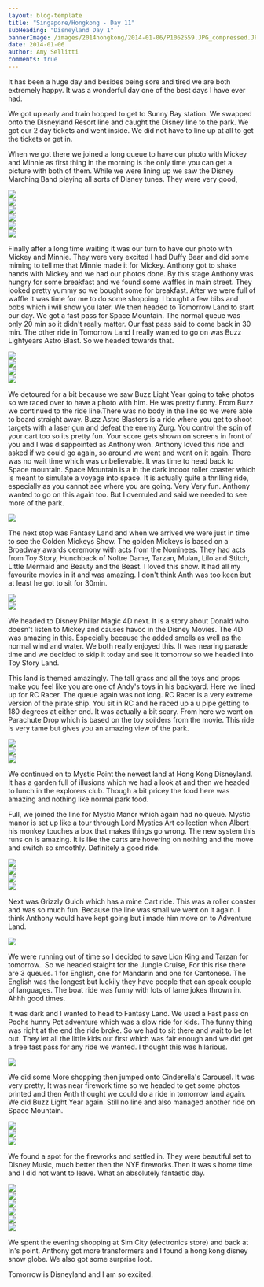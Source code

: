 ```yaml
---
layout: blog-template
title: "Singapore/Hongkong - Day 11"
subHeading: "Disneyland Day 1"
bannerImage: /images/2014hongkong/2014-01-06/P1062559.JPG_compressed.JPEG
date: 2014-01-06
author: Amy Sellitti
comments: true
---
```


It has been a huge day and besides being sore and tired we are both extremely happy. It was a wonderful day one of the best days I have ever had.

We got up early and train hopped to get to Sunny Bay station. We swapped onto the Disneyland Resort line and caught the Disney line to the park. We got our 2 day tickets and went inside. We did not have to line up at all to get the tickets or get in.

When we got there we joined a long queue to have our photo with Mickey and Minnie as first thing in the morning is the only time you can get a picture with both of them. While we were lining up we saw the Disney Marching Band playing all sorts of Disney tunes. They were very good,

<div class="center-image"><img src="/images/2014hongkong/2014-01-06/P1062443.JPG_compressed.JPEG" /></div>
<div class="center-image"><img src="/images/2014hongkong/2014-01-06/IMG_6272.JPG_compressed.JPEG" /></div>
<div class="center-image"><img src="/images/2014hongkong/2014-01-06/P1062456.JPG_compressed.JPEG" /></div>
<div class="center-image"><img src="/images/2014hongkong/2014-01-06/P1062461.JPG_compressed.JPEG" /></div>
<div class="center-image"><img src="/images/2014hongkong/2014-01-06/IMG_6298.JPG_compressed.JPEG" /></div>
<div class="center-image"><img src="/images/2014hongkong/2014-01-06/P1062445.JPG_compressed.JPEG" /></div>


Finally after a long time waiting it was our turn to have our photo with Mickey and Minnie. They were very excited I had Duffy Bear and did some miming to tell me that Minnie made it for Mickey. Anthony got to shake hands with Mickey and we had our photos done. By this stage Anthony was hungry for some breakfast and we found some waffles in main street. They looked pretty yummy so we bought some for breakfast. After we were full of waffle it was time for me to do some shopping. I bought a few bibs and bobs which i will show you later. We then headed to Tomorrow Land to start our day. We got a fast pass for Space Mountain. The normal queue was only 20 min so it didn't really matter. Our fast pass said to come back in 30 min. The other ride in Tomorrow Land I really wanted to go on was Buzz Lightyears Astro Blast. So we headed towards that.

<div class="center-image"><img src="/images/2014hongkong/2014-01-06/IMG_6303.JPG_compressed.JPEG" /></div>
<div class="center-image"><img src="/images/2014hongkong/2014-01-06/IMG_6305.JPG_compressed.JPEG" /></div>
<div class="center-image"><img src="/images/2014hongkong/2014-01-06/IMG_6311.JPG_compressed.JPEG" /></div>
<div class="center-image"><img src="/images/2014hongkong/2014-01-06/IMG_6307.JPG_compressed.JPEG" /></div>


We detoured for a bit because we saw Buzz Light Year going to take photos so we raced over to have a photo with him. He was pretty funny.  From Buzz we continued to the ride line.There was no body in the line so we were able to board straight away. Buzz Astro Blasters is a ride where you get to shoot targets with a laser gun and defeat the enemy Zurg. You control the spin of your cart too so its pretty fun. Your score gets shown on screens in front of you and I was disappointed as Anthony won. Anthony loved this ride and asked if we could go again, so around we went and went on it again. There was no wait time which was unbelievable. It was time to head back to Space mountain. Space Mountain is a in the dark indoor roller coaster which is meant to simulate a voyage into space. It is actually quite a thrilling ride, especially as you cannot see where you are going. Very Very fun. Anthony wanted to go on this again too. But I overruled and said we needed to see more of the park.

<div class="center-image"><img src="/images/2014hongkong/2014-01-06/IMG_6314.JPG_compressed.JPEG" /></div>

The next stop was Fantasy Land and when we arrived we were just in time to see the Golden Mickeys Show. The golden Mickeys is based on a Broadway awards ceremony with acts from the Nominees. They had acts from Toy Story, Hunchback of Noltre Dame, Tarzan, Mulan, Lilo and Stitch, Little Mermaid and Beauty and the Beast. I loved this show. It had all my favourite movies in it and was amazing. I don't think Anth was too keen but at least he got to sit for 30min. 

<div class="center-image"><img src="/images/2014hongkong/2014-01-06/IMG_6391.JPG_compressed.JPEG" /></div>
<div class="center-image"><img src="/images/2014hongkong/2014-01-06/IMG_6392.JPG_compressed.JPEG" /></div>


We headed to Disney Phillar Magic 4D next. It is a story about Donald who doesn't listen to Mickey and causes havoc in the Disney Movies. The 4D was amazing in this. Especially because the added smells as well as the normal wind and water. We both really enjoyed this. It was nearing parade time and we decided to skip it today and see it tomorrow so we headed into Toy Story Land. 

This land is themed amazingly. The tall grass and all the toys and  props make you feel like you are one of Andy's toys in his backyard. Here we lined up for RC Racer. The queue again was not long. RC Racer is a very extreme version of the pirate ship. You sit in RC and he raced up a u pipe getting to 180 degrees at either end. It was actually a bit scary. From here we went on Parachute Drop which is based on the toy soilders from the movie. This ride is very tame but gives you an amazing view of the park.

<div class="center-image"><img src="/images/2014hongkong/2014-01-06/IMG_6397.JPG_compressed.JPEG" /></div>
<div class="center-image"><img src="/images/2014hongkong/2014-01-06/IMG_6402.JPG_compressed.JPEG" /></div>
<div class="center-image"><img src="/images/2014hongkong/2014-01-06/IMG_6411.JPG_compressed.JPEG" /></div>


We continued on to Mystic Point the newest land at Hong Kong Disneyland. It has a garden full of illusions which we had a look at and then we headed to lunch in the explorers club. Though a bit pricey the food here was amazing and nothing like normal park food. 

Full, we joined the line for Mystic Manor which again had no queue. Mystic manor is set up like a tour through Lord Mystics Art collection when Albert his monkey touches a box that makes things  go wrong. The new system this runs on is amazing. It is like the carts are hovering on nothing and the move and switch so smoothly. Definitely a good ride.

<div class="center-image"><img src="/images/2014hongkong/2014-01-06/IMG_6417.JPG_compressed.JPEG" /></div>
<div class="center-image"><img src="/images/2014hongkong/2014-01-06/IMG_6429.JPG_compressed.JPEG" /></div>
<div class="center-image"><img src="/images/2014hongkong/2014-01-06/IMG_6433.JPG_compressed.JPEG" /></div>
<div class="center-image"><img src="/images/2014hongkong/2014-01-06/IMG_6435.JPG_compressed.JPEG" /></div>

Next was Grizzly Gulch which has a mine Cart ride. This was a roller coaster and was so much fun. Because the line was small we went on it again. I think Anthony would have kept going but i made him move on to Adventure Land.

<div class="center-image"><img src="/images/2014hongkong/2014-01-06/IMG_6444.JPG_compressed.JPEG" /></div>

We were running out of time so I decided to save Lion King and Tarzan for tomorrow.. So we headed staight for the Jungle Cruise, For this rise there are 3 queues. 1 for English, one for Mandarin and one for Cantonese. The English was the longest but luckily they have people that can speak  couple of languages. The boat ride was funny with lots of lame jokes thrown in. Ahhh good times.

It was dark and I wanted to head to Fantasy Land. We used a Fast pass on Poohs hunny Pot adventure which was a slow ride for kids. The funny thing was right at the end the ride broke. So we had to sit there and wait to be let out. They let all the little kids out first which was fair enough and we did get a free fast pass for any ride we wanted. I thought this was hilarious. 

<div class="center-image"><img src="/images/2014hongkong/2014-01-06/P1062470.JPG_compressed.JPEG" /></div>


We did some More shopping then jumped onto Cinderella's Carousel. It was  very pretty, It was near firework time so we headed to get some photos printed and then Anth thought we could do a ride in tomorrow land again. We did Buzz Light Year again. Still no line and also managed another ride on Space Mountain. 

<div class="center-image"><img src="/images/2014hongkong/2014-01-06/P1062497.JPG_compressed.JPEG" /></div>
<div class="center-image"><img src="/images/2014hongkong/2014-01-06/IMG_6456.JPG_compressed.JPEG" /></div>
<div class="center-image"><img src="/images/2014hongkong/2014-01-06/IMG_6458.JPG_compressed.JPEG" /></div>

We found a spot for the fireworks and settled in. They were beautiful set to Disney Music, much better then the NYE fireworks.Then it was s home time and I did not want to leave. What an absolutely fantastic day.

<div class="center-image"><img src="/images/2014hongkong/2014-01-06/P1062559.JPG_compressed.JPEG" /></div>
<div class="center-image"><img src="/images/2014hongkong/2014-01-06/P1062592.JPG_compressed.JPEG" /></div>
<div class="center-image"><img src="/images/2014hongkong/2014-01-06/P1062624.JPG_compressed.JPEG" /></div>
<div class="center-image"><img src="/images/2014hongkong/2014-01-06/P1062501.JPG_compressed.JPEG" /></div>
<div class="center-image"><img src="/images/2014hongkong/2014-01-06/IMG_6493.JPG_compressed.JPEG" /></div>
<div class="center-image"><img src="/images/2014hongkong/2014-01-06/IMG_6466.JPG_compressed.JPEG" /></div>

We spent the evening shopping at Sim City (electronics store) and back at In's point. Anthony got more transformers and I found a hong kong disney snow globe. We also got some surprise loot. 

Tomorrow is Disneyland and I am so excited.

